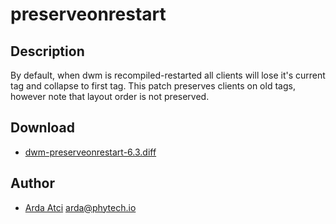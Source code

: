 preserveonrestart
================

Description
-----------
By default, when dwm is recompiled-restarted all clients will
lose it's current tag and collapse to first tag. This patch preserves
clients on old tags, however note that layout order is not preserved.


Download
--------
* [dwm-preserveonrestart-6.3.diff](dwm-preserveonrestart-6.3.diff)

Author
------
* [Arda Atci](https://www.phytech.io) <arda@phytech.io>
